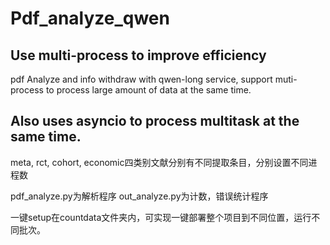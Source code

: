 # Pdf_analyze_qwen
## Use multi-process to improve efficiency
pdf Analyze and info withdraw with qwen-long service, support muti-process to process large amount of data at the same time.
## Also uses asyncio to process multitask at the same time.

meta, rct, cohort, economic四类别文献分别有不同提取条目，分别设置不同进程数

pdf_analyze.py为解析程序 out_analyze.py为计数，错误统计程序

一键setup在countdata文件夹内，可实现一键部署整个项目到不同位置，运行不同批次。

